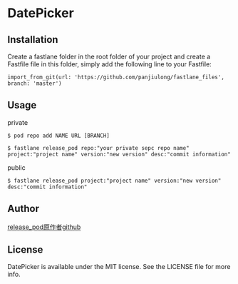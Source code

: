 
# DatePicker



## Installation
Create a fastlane folder in the root folder of your project and create a Fastfile file in this folder, simply add the following line to your Fastfile:

```
import_from_git(url: 'https://github.com/panjiulong/fastlane_files', branch: 'master')
```



## Usage
private

```
$ pod repo add NAME URL [BRANCH]
```
```
$ fastlane release_pod repo:"your private sepc repo name" project:"project name" version:"new version" desc:"commit information"
```
public

```
$ fastlane release_pod project:"project name" version:"new version" desc:"commit information"
```


## Author

[release_pod原作者github](http://ripperhe.com/2017/03/30/fastlane-pod/)

## License

DatePicker is available under the MIT license. See the LICENSE file for more info.

